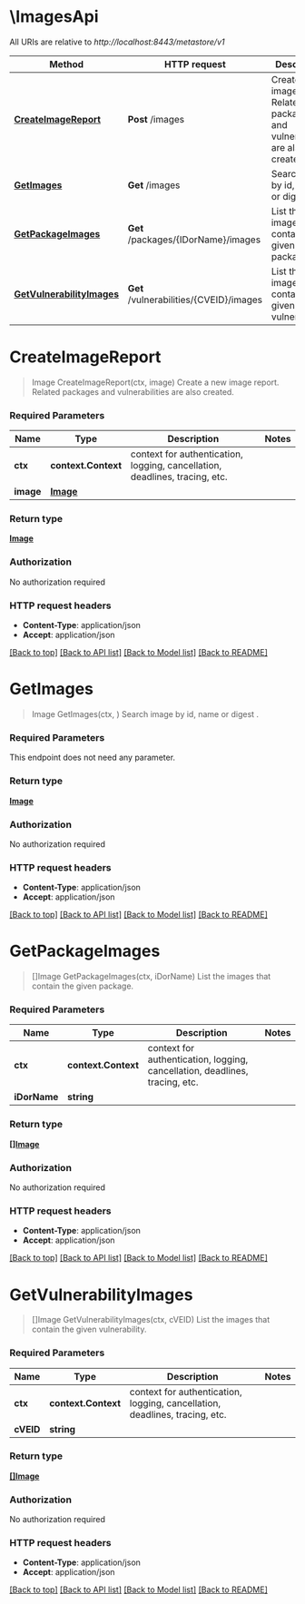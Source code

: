 # \ImagesApi

All URIs are relative to *http://localhost:8443/metastore/v1*

Method | HTTP request | Description
------------- | ------------- | -------------
[**CreateImageReport**](ImagesApi.md#CreateImageReport) | **Post** /images | Create a new image report. Related packages and vulnerabilities are also created.
[**GetImages**](ImagesApi.md#GetImages) | **Get** /images | Search image by id, name or digest .
[**GetPackageImages**](ImagesApi.md#GetPackageImages) | **Get** /packages/{IDorName}/images | List the images that contain the given package.
[**GetVulnerabilityImages**](ImagesApi.md#GetVulnerabilityImages) | **Get** /vulnerabilities/{CVEID}/images | List the images that contain the given vulnerability.


# **CreateImageReport**
> Image CreateImageReport(ctx, image)
Create a new image report. Related packages and vulnerabilities are also created.

### Required Parameters

Name | Type | Description  | Notes
------------- | ------------- | ------------- | -------------
 **ctx** | **context.Context** | context for authentication, logging, cancellation, deadlines, tracing, etc.
  **image** | [**Image**](Image.md)|  | 

### Return type

[**Image**](Image.md)

### Authorization

No authorization required

### HTTP request headers

 - **Content-Type**: application/json
 - **Accept**: application/json

[[Back to top]](#) [[Back to API list]](../README.md#documentation-for-api-endpoints) [[Back to Model list]](../README.md#documentation-for-models) [[Back to README]](../README.md)

# **GetImages**
> Image GetImages(ctx, )
Search image by id, name or digest .

### Required Parameters
This endpoint does not need any parameter.

### Return type

[**Image**](Image.md)

### Authorization

No authorization required

### HTTP request headers

 - **Content-Type**: application/json
 - **Accept**: application/json

[[Back to top]](#) [[Back to API list]](../README.md#documentation-for-api-endpoints) [[Back to Model list]](../README.md#documentation-for-models) [[Back to README]](../README.md)

# **GetPackageImages**
> []Image GetPackageImages(ctx, iDorName)
List the images that contain the given package.

### Required Parameters

Name | Type | Description  | Notes
------------- | ------------- | ------------- | -------------
 **ctx** | **context.Context** | context for authentication, logging, cancellation, deadlines, tracing, etc.
  **iDorName** | **string**|  | 

### Return type

[**[]Image**](Image.md)

### Authorization

No authorization required

### HTTP request headers

 - **Content-Type**: application/json
 - **Accept**: application/json

[[Back to top]](#) [[Back to API list]](../README.md#documentation-for-api-endpoints) [[Back to Model list]](../README.md#documentation-for-models) [[Back to README]](../README.md)

# **GetVulnerabilityImages**
> []Image GetVulnerabilityImages(ctx, cVEID)
List the images that contain the given vulnerability.

### Required Parameters

Name | Type | Description  | Notes
------------- | ------------- | ------------- | -------------
 **ctx** | **context.Context** | context for authentication, logging, cancellation, deadlines, tracing, etc.
  **cVEID** | **string**|  | 

### Return type

[**[]Image**](Image.md)

### Authorization

No authorization required

### HTTP request headers

 - **Content-Type**: application/json
 - **Accept**: application/json

[[Back to top]](#) [[Back to API list]](../README.md#documentation-for-api-endpoints) [[Back to Model list]](../README.md#documentation-for-models) [[Back to README]](../README.md)

